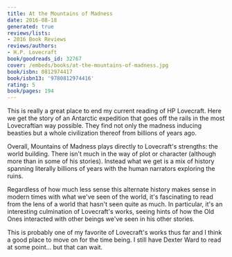 ```yaml
---
title: At the Mountains of Madness
date: 2016-08-18
generated: true
reviews/lists:
- 2016 Book Reviews
reviews/authors:
- H.P. Lovecraft
book/goodreads_id: 32767
cover: /embeds/books/at-the-mountains-of-madness.jpg
book/isbn: 0812974417
book/isbn13: '9780812974416'
rating: 5
book/pages: 194
---
```

This is really a great place to end my current reading of HP Lovecraft. Here we get the story of an Antarctic expedition that goes off the rails in the most Lovecraftian way possible. They find not only the madness inducing beasties but a whole civilization thereof from billions of years ago.  

Overall, Mountains of Madness plays directly to Lovecraft's strengths: the world building. There isn't much in the way of plot or character (although more than in some of his stories). Instead what we get is a mix of history spanning literally billions of years with the human narrators exploring the ruins.  

<!--more-->

Regardless of how much less sense this alternate history makes sense in modern times with what we've seen of the world, it's fascinating to read from the lens of a world that hasn't seen quite as much. In particular, it's an interesting culmination of Lovecraft's works, seeing hints of how the Old Ones interacted with other beings we've seen in his other stories.  

This is probably one of my favorite of Lovecraft's works thus far and I think a good place to move on for the time being. I still have Dexter Ward to read at some point... but that can wait.